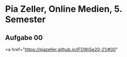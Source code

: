 # Pia Zeller, Online Medien, 5. Semester

## Aufgabe 00
<a href="https://piazeller.github.io/IFDWiSe20-21/#00" </a>
